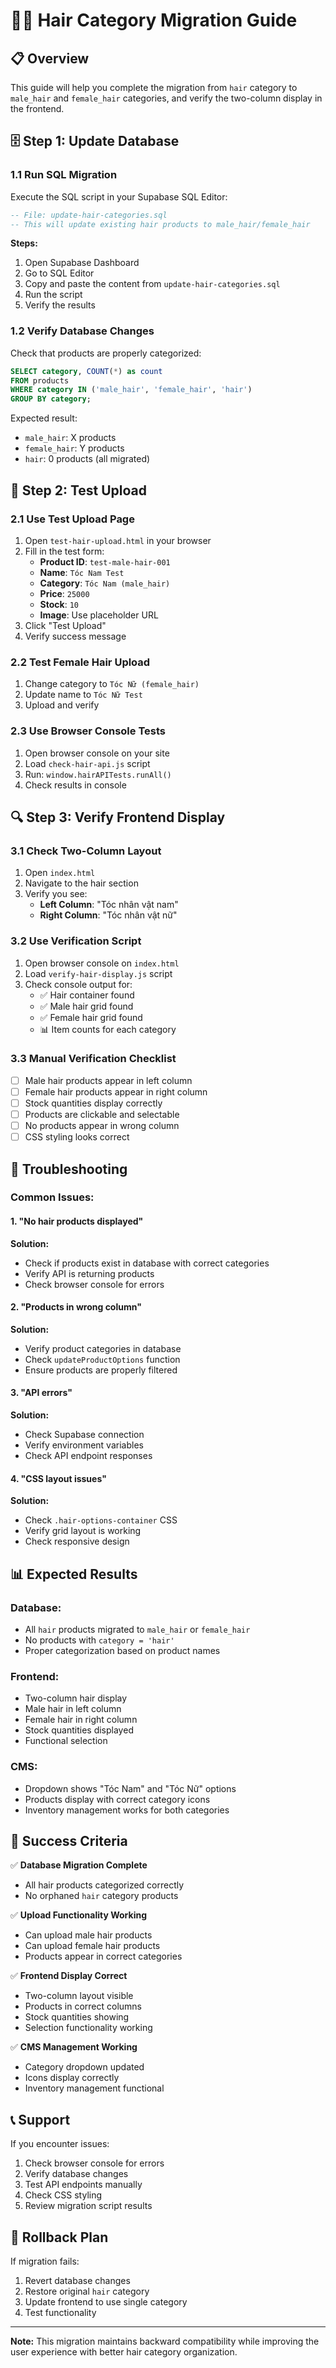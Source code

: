 # 🧑‍💻 Hair Category Migration Guide

## 📋 Overview
This guide will help you complete the migration from `hair` category to `male_hair` and `female_hair` categories, and verify the two-column display in the frontend.

## 🗄️ Step 1: Update Database

### 1.1 Run SQL Migration
Execute the SQL script in your Supabase SQL Editor:

```sql
-- File: update-hair-categories.sql
-- This will update existing hair products to male_hair/female_hair
```

**Steps:**
1. Open Supabase Dashboard
2. Go to SQL Editor
3. Copy and paste the content from `update-hair-categories.sql`
4. Run the script
5. Verify the results

### 1.2 Verify Database Changes
Check that products are properly categorized:
```sql
SELECT category, COUNT(*) as count
FROM products 
WHERE category IN ('male_hair', 'female_hair', 'hair')
GROUP BY category;
```

Expected result:
- `male_hair`: X products
- `female_hair`: Y products  
- `hair`: 0 products (all migrated)

## 🧪 Step 2: Test Upload

### 2.1 Use Test Upload Page
1. Open `test-hair-upload.html` in your browser
2. Fill in the test form:
   - **Product ID**: `test-male-hair-001`
   - **Name**: `Tóc Nam Test`
   - **Category**: `Tóc Nam (male_hair)`
   - **Price**: `25000`
   - **Stock**: `10`
   - **Image**: Use placeholder URL
3. Click "Test Upload"
4. Verify success message

### 2.2 Test Female Hair Upload
1. Change category to `Tóc Nữ (female_hair)`
2. Update name to `Tóc Nữ Test`
3. Upload and verify

### 2.3 Use Browser Console Tests
1. Open browser console on your site
2. Load `check-hair-api.js` script
3. Run: `window.hairAPITests.runAll()`
4. Check results in console

## 🔍 Step 3: Verify Frontend Display

### 3.1 Check Two-Column Layout
1. Open `index.html`
2. Navigate to the hair section
3. Verify you see:
   - **Left Column**: "Tóc nhân vật nam"
   - **Right Column**: "Tóc nhân vật nữ"

### 3.2 Use Verification Script
1. Open browser console on `index.html`
2. Load `verify-hair-display.js` script
3. Check console output for:
   - ✅ Hair container found
   - ✅ Male hair grid found
   - ✅ Female hair grid found
   - 📊 Item counts for each category

### 3.3 Manual Verification Checklist
- [ ] Male hair products appear in left column
- [ ] Female hair products appear in right column
- [ ] Stock quantities display correctly
- [ ] Products are clickable and selectable
- [ ] No products appear in wrong column
- [ ] CSS styling looks correct

## 🐛 Troubleshooting

### Common Issues:

#### 1. "No hair products displayed"
**Solution:**
- Check if products exist in database with correct categories
- Verify API is returning products
- Check browser console for errors

#### 2. "Products in wrong column"
**Solution:**
- Verify product categories in database
- Check `updateProductOptions` function
- Ensure products are properly filtered

#### 3. "API errors"
**Solution:**
- Check Supabase connection
- Verify environment variables
- Check API endpoint responses

#### 4. "CSS layout issues"
**Solution:**
- Check `.hair-options-container` CSS
- Verify grid layout is working
- Check responsive design

## 📊 Expected Results

### Database:
- All `hair` products migrated to `male_hair` or `female_hair`
- No products with `category = 'hair'`
- Proper categorization based on product names

### Frontend:
- Two-column hair display
- Male hair in left column
- Female hair in right column
- Stock quantities displayed
- Functional selection

### CMS:
- Dropdown shows "Tóc Nam" and "Tóc Nữ" options
- Products display with correct category icons
- Inventory management works for both categories

## 🎯 Success Criteria

✅ **Database Migration Complete**
- All hair products categorized correctly
- No orphaned `hair` category products

✅ **Upload Functionality Working**
- Can upload male hair products
- Can upload female hair products
- Products appear in correct categories

✅ **Frontend Display Correct**
- Two-column layout visible
- Products in correct columns
- Stock quantities showing
- Selection functionality working

✅ **CMS Management Working**
- Category dropdown updated
- Icons display correctly
- Inventory management functional

## 📞 Support

If you encounter issues:
1. Check browser console for errors
2. Verify database changes
3. Test API endpoints manually
4. Check CSS styling
5. Review migration script results

## 🔄 Rollback Plan

If migration fails:
1. Revert database changes
2. Restore original `hair` category
3. Update frontend to use single category
4. Test functionality

---

**Note:** This migration maintains backward compatibility while improving the user experience with better hair category organization.
